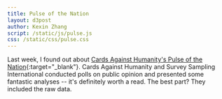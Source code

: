 ```yaml
---
title: Pulse of the Nation
layout: d3post
author: Kexin Zhang
script: /static/js/pulse.js
css: /static/css/pulse.css
---
```


Last week, I found out about [Cards Against Humanity's Pulse of the Nation](https://thepulseofthenation.com){:target="_blank"}. Cards Against Humanity and Survey Sampling International conducted polls on public opinion and presented some fantastic analyses -- it's definitely worth a read. The best part? They included the raw data. 